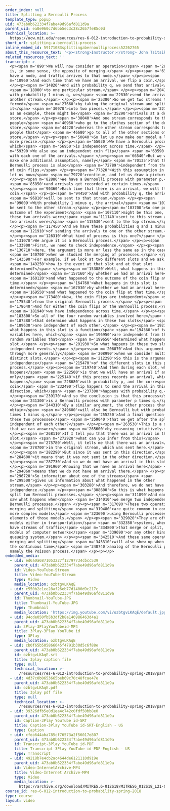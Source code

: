 ```yaml
---
order_index: null
title: Splitting a Bernoulli Process
template_type: popup
uid: 473ab0b622334f7abe49d96afd811d9a
parent_uid: ea0e960c7d6bb5ec3c28c2657fe85c0d
technical_location: >-
  https://ocw.mit.edu/resources/res-6-012-introduction-to-probability-spring-2018/part-iii-random-processes/splitting-a-bernoulli-process
short_url: splitting-a-bernoulli-process
inline_embed_id: 59171083splittingabernoulliprocess52262765
about_this_resource_text: '<p><strong>Instructor:</strong> John Tsitsiklis</p>'
related_resources_text: ''
transcript: >-
  <p><span m='890'>We will now consider an operation</span> <span m='2890'>that
  is, in some sense, the opposite of merging.</span> </p><p><span m='6380'>We
  have a node, and traffic arrives to that node.</span> </p><p><span
  m='10960'>And each time that we have an arrival, we flip a coin.</span>
  </p><p><span m='14820'>And with probability q, we send that arrival</span>
  <span m='18000'>to one particular stream.</span> </p><p><span m='20410'>And
  with probability 1 minus q, we</span> <span m='22830'>send the arrival to
  another stream.</span> </p><p><span m='25380'>So we get two streams that are
  formed</span> <span m='27660'>by taking the original stream and splitting
  it</span> <span m='30970'>into two pieces.</span> </p><p><span m='32750'>And
  as an example, these might be</span> <span m='35290'>arrivals at a department
  store.</span> </p><p><span m='38040'>And one stream corresponds to the
  people</span> <span m='40950'>who go to the clothes section of the department
  store,</span> <span m='44220'>whereas the other stream corresponds to the
  people that</span> <span m='46680'>go to all of the other sections of the
  store.</span> </p><p><span m='50840'>So let us now make our model a little
  more precise.</span> </p><p><span m='55030'>We have a Bernoulli process,
  which</span> <span m='56950'>is independent across time.</span> </p><p><span
  m='59390'>We also use an independent coin flip</span> <span m='63590'>to deal
  with each one of the arrivals.</span> </p><p><span m='66540'>But we will also
  make one additional assumption, namely</span> <span m='70135'>that the
  Bernoulli process is also</span> <span m='72789'>independent from the process
  of coin flips.</span> </p><p><span m='77320'>With this assumption in place,
  let us now</span> <span m='79720'>continue, and let us draw a picture.</span>
  </p><p><span m='82880'>We have a Bernoulli process with parameter p,</span>
  <span m='85850'>and arrivals get recorded at certain times.</span>
  </p><p><span m='90360'>Each time that there is an arrival, we will flip a
  coin.</span> </p><p><span m='94450'>And with probability q, the arrival</span>
  <span m='96810'>will be sent to that stream.</span> </p><p><span
  m='99009'>With probability 1 minus q, the arrival</span> <span m='101610'>will
  be sent to the other stream.</span> </p><p><span m='103700'>So one possible
  outcome of the experiment</span> <span m='107110'>might be this one, where
  these two arrivals were</span> <span m='111140'>sent to this stream and these
  two arrivals were</span> <span m='115530'>sent to the top stream.</span>
  </p><p><span m='117450'>And we have these probabilities q and 1 minus q</span>
  <span m='121910'>of sending the arrivals to one or the other stream.</span>
  </p><p><span m='126310'>What kind of process is this one?</span> </p><p><span
  m='131070'>We argue it is a Bernoulli process.</span> </p><p><span
  m='133900'>First, we need to check independence.</span> </p><p><span
  m='136710'>Here, the argument is more or less the same as in the case</span>
  <span m='140700'>when we studied the merging of processes.</span> </p><p><span
  m='143590'>For example, if we look at two different slots and we ask,</span>
  <span m='149250'>how is the event at that slot and at that slot
  determined?</span> </p><p><span m='153880'>Well, what happens in this slot is
  determined</span> <span m='157160'>by whether we had an arrival here</span>
  <span m='160120'>and what happened to the outcome of the coin flip at that
  time.</span> </p><p><span m='164760'>What happens in this slot is
  determined</span> <span m='167030'>by whether we had an arrival here</span>
  <span m='169550'>and what happened to the coin flip at that time.</span>
  </p><p><span m='173480'>Now, the coin flips are independent</span> <span
  m='175540'>from the original Bernoulli process.</span> </p><p><span
  m='178640'>And for either the coin flips or the Bernoulli process,</span>
  <span m='181940'>we have independence across time.</span> </p><p><span
  m='183800'>So all of the four random variables involved here</span> <span
  m='187380'>that determine what happens in these two slots</span> <span
  m='189630'>are independent of each other.</span> </p><p><span m='192170'>So
  what happens in this slot is a function</span> <span m='194560'>of two random
  variables here, which</span> <span m='196950'>are independent from the two
  random variables that</span> <span m='199650'>determined what happens in that
  slot.</span> </p><p><span m='201930'>So what happens in these two slots are
  independent events.</span> </p><p><span m='206070'>And this argument goes
  through more generally</span> <span m='208990'>when we consider multiple
  distinct slots.</span> </p><p><span m='212290'>So this is the argument for the
  independence</span> <span m='215470'>of the different slots in this particular
  process.</span> </p><p><span m='219740'>And then during each slot, what
  happens</span> <span m='222500'>is that we will have an arrival if and
  only</span> <span m='225140'>if this process records an arrival, which
  happens</span> <span m='228680'>with probability p, and the corresponding
  coin</span> <span m='232490'>flip happens to send the arrival in this
  direction, which</span> <span m='237300'>happens with probability q.</span>
  </p><p><span m='239170'>And so the conclusion is that this process</span>
  <span m='241300'>is a Bernoulli process with parameter p times q.</span>
  </p><p><span m='244310'>By a similar argument, the other process that we
  obtain</span> <span m='249600'>will also be Bernoulli but with probability p
  times 1 minus q.</span> </p><p><span m='255250'>And a final question-- are
  these two processes</span> <span m='259040'>that we get after the splitting
  independent of each other?</span> </p><p><span m='263530'>This is a question
  that we can answer</span> <span m='265600'>by reasoning intuitively.</span>
  </p><p><span m='268110'>If I tell you that there was an arrival in this
  slot,</span> <span m='272920'>what can you infer from this?</span>
  </p><p><span m='275780'>Well, it tells me that there was an arrival</span>
  <span m='278700'>in the original stream, which was sent here.</span>
  </p><p><span m='282290'>But since it was sent in this direction,</span> <span
  m='284600'>it means that it was not sent in the other direction.</span>
  </p><p><span m='287730'>And so we do not have an arrival in this slot.</span>
  </p><p><span m='291960'>Knowing that we have an arrival here</span> <span
  m='294060'>means that we do not have an arrival there.</span> </p><p><span
  m='296720'>So information about one of the streams</span> <span
  m='299500'>gives us information about what happened in the other
  stream.</span> </p><p><span m='303280'>And therefore, we do not have
  independence.</span> </p><p><span m='308600'>So this is what happens when we
  split two Bernoulli processes.</span> </p><p><span m='311890'>And earlier we
  saw what happens when</span> <span m='314010'>we merge two independent
  Bernoulli processes.</span> </p><p><span m='317090'>These two operations of
  merging and splitting</span> <span m='319480'>are quite common in constructing
  more complex models</span> <span m='323690'>using Bernoulli processes as the
  elements of those models.</span> </p><p><span m='329020'>They are often useful
  models either in transportation</span> <span m='332350'>systems, where you
  have streams of traffic</span> <span m='334800'>that merge or split, also in
  models of computer networks</span> <span m='339690'>or any other kind of
  queueing system.</span> </p><p><span m='342510'>And these same operations of
  merging and splitting</span> <span m='345310'>will also show up when we study
  the continuous time</span> <span m='348740'>analog of the Bernoulli process,
  namely the Poisson process.</span> </p><p></p>
embedded_media:
  - uid: ed6a0a6871053227f12797734cbcc539
    parent_uid: 473ab0b622334f7abe49d96afd811d9a
    id: Video-YouTube-Stream
    title: Video-YouTube-Stream
    type: Video
    media_location: ozbtgvLKAqE
  - uid: c550b2c1ee28af26eb77d1400d9c217c
    parent_uid: 473ab0b622334f7abe49d96afd811d9a
    id: Thumbnail-YouTube-JPG
    title: Thumbnail-YouTube-JPG
    type: Thumbnail
    media_location: 'https://img.youtube.com/vi/ozbtgvLKAqE/default.jpg'
  - uid: 94cde050fb5b3df2b8a146986463d4a1
    parent_uid: 473ab0b622334f7abe49d96afd811d9a
    id: 3Play-3PlayYouTubeid-MP4
    title: 3Play-3Play YouTube id
    type: 3Play
    media_location: ozbtgvLKAqE
  - uid: cb0f65b505866645f4791b30d5c6f88e
    parent_uid: 473ab0b622334f7abe49d96afd811d9a
    id: ozbtgvLKAqE.srt
    title: 3play caption file
    type: null
    technical_location: >-
      /resources/res-6-012-introduction-to-probability-spring-2018/part-iii-random-processes/splitting-a-bernoulli-process/ozbtgvLKAqE.srt
  - uid: 4d37c0b0653665beb69c70c48fcae47e
    parent_uid: 473ab0b622334f7abe49d96afd811d9a
    id: ozbtgvLKAqE.pdf
    title: 3play pdf file
    type: null
    technical_location: >-
      /resources/res-6-012-introduction-to-probability-spring-2018/part-iii-random-processes/splitting-a-bernoulli-process/ozbtgvLKAqE.pdf
  - uid: 39326dfb5e0d1ea4c742c0fdf50bb8e0
    parent_uid: 473ab0b622334f7abe49d96afd811d9a
    id: Caption-3Play YouTube id-SRT
    title: Caption-3Play YouTube id-SRT-English - US
    type: Caption
  - uid: cfea644aba785cf76573a2f56017e807
    parent_uid: 473ab0b622334f7abe49d96afd811d9a
    id: Transcript-3Play YouTube id-PDF
    title: Transcript-3Play YouTube id-PDF-English - US
    type: Transcript
  - uid: 49218b7e4cb2ac4644de6121110d919e
    parent_uid: 473ab0b622334f7abe49d96afd811d9a
    id: Video-InternetArchive-MP4
    title: Video-Internet Archive-MP4
    type: Video
    media_location: >-
      https://archive.org/download/MITRES.6-012S18/MITRES6_012S18_L21-09_300k.mp4
course_id: res-6-012-introduction-to-probability-spring-2018
type: course
layout: video
---
```

